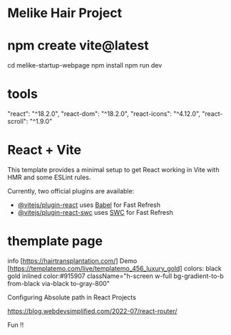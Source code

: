 # Melike Hair Project

# npm create vite@latest
cd melike-startup-webpage
npm install
npm run dev

# tools
"react": "^18.2.0",
"react-dom": "^18.2.0",
"react-icons": "^4.12.0",
"react-scroll": "^1.9.0"

# React + Vite

This template provides a minimal setup to get React working in Vite with HMR and some ESLint rules.

Currently, two official plugins are available:

- [@vitejs/plugin-react](https://github.com/vitejs/vite-plugin-react/blob/main/packages/plugin-react/README.md) uses [Babel](https://babeljs.io/) for Fast Refresh
- [@vitejs/plugin-react-swc](https://github.com/vitejs/vite-plugin-react-swc) uses [SWC](https://swc.rs/) for Fast Refresh

# themplate page
info [https://hairtransplantation.com/]
Demo [https://templatemo.com/live/templatemo_456_luxury_gold]
colors: black
gold inlined color:#915907
className="h-screen w-full bg-gradient-to-b from-black via-black to-gray-800"

Configuring Absolute path in React Projects

https://blog.webdevsimplified.com/2022-07/react-router/

Fun !!